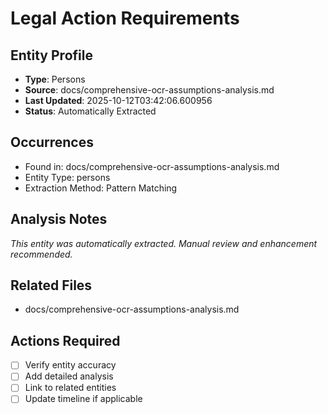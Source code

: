 # Legal Action Requirements

## Entity Profile
- **Type**: Persons
- **Source**: docs/comprehensive-ocr-assumptions-analysis.md
- **Last Updated**: 2025-10-12T03:42:06.600956
- **Status**: Automatically Extracted

## Occurrences
- Found in: docs/comprehensive-ocr-assumptions-analysis.md
- Entity Type: persons
- Extraction Method: Pattern Matching

## Analysis Notes
*This entity was automatically extracted. Manual review and enhancement recommended.*

## Related Files
- docs/comprehensive-ocr-assumptions-analysis.md

## Actions Required
- [ ] Verify entity accuracy
- [ ] Add detailed analysis
- [ ] Link to related entities
- [ ] Update timeline if applicable
